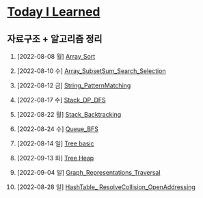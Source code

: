 # [Today I Learned](/../..)

## 자료구조 + 알고리즘 정리

1. [2022-08-08 월] [Array_Sort](./0808_Array_Sort.md)

2. [2022-08-10 수] [Array_SubsetSum_Search_Selection](./0810_Array_SubsetSum_Search_Selection.md)


3. [2022-08-12 금] [String_PatternMatching](./0812_String_PatternMatching.md)


4. [2022-08-17 수] [Stack_DP_DFS](./0817_Stack_DP_DFS.md)

5. [2022-08-22 월] [Stack_Backtracking](./Stack_Backtracking.md)


6. [2022-08-24 수] [Queue_BFS](./0824_Queue_BFS.md)


7. [2022-08-14 일] [Tree basic](https://github.com/kimsixsue/CS-Study/blob/master/kimsixsue/Tree.md)

8. [2022-09-13 화] [Tree Heap](./0913_Tree_Heap.md)

9. [2022-09-04 일] [Graph_Representations_Traversal](https://github.com/kimsixsue/CS-Study/blob/master/kimsixsue/Graph_Representations_Traversal.md)


10. [2022-08-28 일] [HashTable_ ResolveCollision_OpenAddressing](https://github.com/kimsixsue/CS-Study/blob/master/kimsixsue/Open_Addressing.md)
